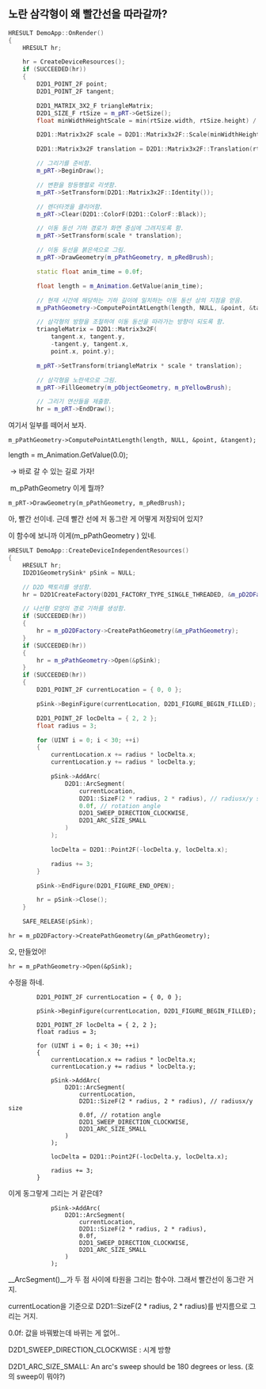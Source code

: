 ## 노란 삼각형이 왜 빨간선을 따라갈까?



```c++
HRESULT DemoApp::OnRender()
{
	HRESULT hr;

	hr = CreateDeviceResources();
	if (SUCCEEDED(hr))
	{
		D2D1_POINT_2F point;
		D2D1_POINT_2F tangent;

		D2D1_MATRIX_3X2_F triangleMatrix;
		D2D1_SIZE_F rtSize = m_pRT->GetSize();
		float minWidthHeightScale = min(rtSize.width, rtSize.height) / 512;

		D2D1::Matrix3x2F scale = D2D1::Matrix3x2F::Scale(minWidthHeightScale, minWidthHeightScale);

		D2D1::Matrix3x2F translation = D2D1::Matrix3x2F::Translation(rtSize.width / 2, rtSize.height / 2);

		// 그리기를 준비함.
		m_pRT->BeginDraw();

		// 변환을 항등행렬로 리셋함.
		m_pRT->SetTransform(D2D1::Matrix3x2F::Identity());

		// 렌더타겟을 클리어함.
		m_pRT->Clear(D2D1::ColorF(D2D1::ColorF::Black));

		// 이동 동선 기하 경로가 화면 중심에 그려지도록 함.
		m_pRT->SetTransform(scale * translation);

		// 이동 동선을 붉은색으로 그림.
		m_pRT->DrawGeometry(m_pPathGeometry, m_pRedBrush);

		static float anim_time = 0.0f;

		float length = m_Animation.GetValue(anim_time);

		// 현재 시간에 해당하는 기하 길이에 일치하는 이동 동선 상의 지점을 얻음.
		m_pPathGeometry->ComputePointAtLength(length, NULL, &point, &tangent);

		// 삼각형의 방향을 조절하여 이동 동선을 따라가는 방향이 되도록 함.
		triangleMatrix = D2D1::Matrix3x2F(
			tangent.x, tangent.y,
			-tangent.y, tangent.x,
			point.x, point.y);

		m_pRT->SetTransform(triangleMatrix * scale * translation);

		// 삼각형을 노란색으로 그림.
		m_pRT->FillGeometry(m_pObjectGeometry, m_pYellowBrush);

		// 그리기 연산들을 제출함.
		hr = m_pRT->EndDraw();
```



여기서 일부를 떼어서 보자.



```
m_pPathGeometry->ComputePointAtLength(length, NULL, &point, &tangent);
```

length = m_Animation.GetValue(0.0);

​	→ 바로 갈 수 있는 길로 가자!

​	m_pPathGeometry 이게 뭘까?



```
m_pRT->DrawGeometry(m_pPathGeometry, m_pRedBrush);
```

아, 빨간 선이네. 근데 빨간 선에 저 동그란 게 어떻게 저장되어 있지?



이 함수에 보니까 이게(m_pPathGeometry ) 있네.

```c++
HRESULT DemoApp::CreateDeviceIndependentResources()
{
	HRESULT hr;
	ID2D1GeometrySink* pSink = NULL;

	// D2D 팩토리를 생성함.
	hr = D2D1CreateFactory(D2D1_FACTORY_TYPE_SINGLE_THREADED, &m_pD2DFactory);

	// 나선형 모양의 경로 기하를 생성함.
	if (SUCCEEDED(hr))
	{
		hr = m_pD2DFactory->CreatePathGeometry(&m_pPathGeometry);
	}
	if (SUCCEEDED(hr))
	{
		hr = m_pPathGeometry->Open(&pSink);
	}
	if (SUCCEEDED(hr))
	{
		D2D1_POINT_2F currentLocation = { 0, 0 };

		pSink->BeginFigure(currentLocation, D2D1_FIGURE_BEGIN_FILLED);

		D2D1_POINT_2F locDelta = { 2, 2 };
		float radius = 3;

		for (UINT i = 0; i < 30; ++i)
		{
			currentLocation.x += radius * locDelta.x;
			currentLocation.y += radius * locDelta.y;

			pSink->AddArc(
				D2D1::ArcSegment(
					currentLocation,
					D2D1::SizeF(2 * radius, 2 * radius), // radiusx/y size
					0.0f, // rotation angle
					D2D1_SWEEP_DIRECTION_CLOCKWISE,
					D2D1_ARC_SIZE_SMALL
				)
			);

			locDelta = D2D1::Point2F(-locDelta.y, locDelta.x);

			radius += 3;
		}

		pSink->EndFigure(D2D1_FIGURE_END_OPEN);

		hr = pSink->Close();
	}

	SAFE_RELEASE(pSink);
```



```
hr = m_pD2DFactory->CreatePathGeometry(&m_pPathGeometry);
```

오, 만들었어!



```
hr = m_pPathGeometry->Open(&pSink);
```

수정을 하네.



```
		D2D1_POINT_2F currentLocation = { 0, 0 };

		pSink->BeginFigure(currentLocation, D2D1_FIGURE_BEGIN_FILLED);

		D2D1_POINT_2F locDelta = { 2, 2 };
		float radius = 3;

		for (UINT i = 0; i < 30; ++i)
		{
			currentLocation.x += radius * locDelta.x;
			currentLocation.y += radius * locDelta.y;

			pSink->AddArc(
				D2D1::ArcSegment(
					currentLocation,
					D2D1::SizeF(2 * radius, 2 * radius), // radiusx/y size
					0.0f, // rotation angle
					D2D1_SWEEP_DIRECTION_CLOCKWISE,
					D2D1_ARC_SIZE_SMALL
				)
			);

			locDelta = D2D1::Point2F(-locDelta.y, locDelta.x);

			radius += 3;
		}
```

이게 동그랗게 그리는 거 같은데?



```
			pSink->AddArc(
				D2D1::ArcSegment(
					currentLocation,
					D2D1::SizeF(2 * radius, 2 * radius),
					0.0f,
					D2D1_SWEEP_DIRECTION_CLOCKWISE,
					D2D1_ARC_SIZE_SMALL
				)
			);
```

__ArcSegment()__가 두 점 사이에 타원을 그리는 함수야. 그래서 빨간선이 동그란 거지.

currentLocation을 기준으로 D2D1::SizeF(2 * radius, 2 * radius)를 반지름으로 그리는 거지.



0.0f: 값을 바꿔봤는데 바뀌는 게 없어..

D2D1_SWEEP_DIRECTION_CLOCKWISE : 시계 방향

D2D1_ARC_SIZE_SMALL: An arc's sweep should be 180 degrees or less. (호의 sweep이 뭐야?)



